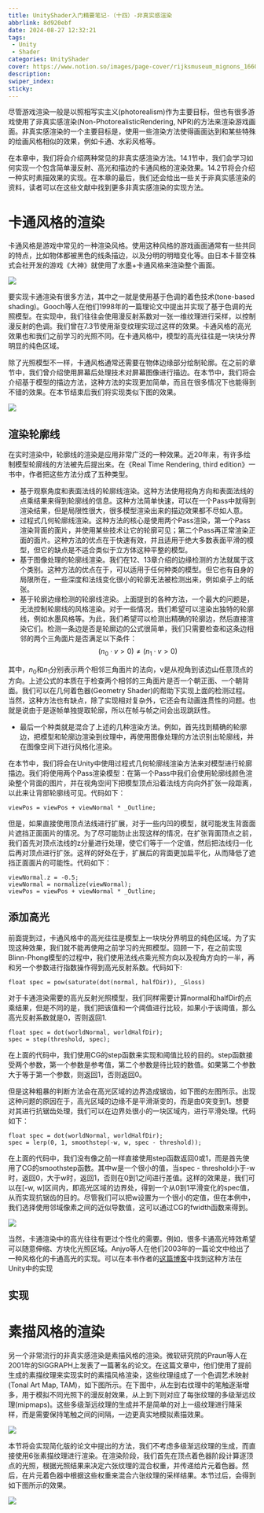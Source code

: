 ```yaml
---
title: UnityShader入门精要笔记-（十四）-非真实感渲染
abbrlink: 8d920ebf
date: 2024-08-27 12:32:21
tags:
 - Unity
 - Shader
categories: UnityShader
cover: https://www.notion.so/images/page-cover/rijksmuseum_mignons_1660.jpg
description:
swiper_index:
sticky:
---
```


尽管游戏渲染一般是以照相写实主义(photorealism)作为主要目标，但也有很多游戏使用了非真实感渲染(Non-PhotorealisticRendering, NPR)的方法来渲染游戏画面。非真实感渲染的一个主要目标是，使用一些渲染方法使得画面达到和某些特殊的绘画风格相似的效果，例如卡通、水彩风格等。

在本章中，我们将会介绍两种常见的非真实感渲染方法。14.1节中，我们会学习如何实现一个包含简单漫反射、高光和描边的卡通风格的渲染效果。14.2节将会介绍一种实时素描效果的实现。在本章的最后，我们还会给出一些关于非真实感渲染的资料，读者可以在这些文献中找到更多非真实感渲染的实现方法。

# 卡通风格的渲染

卡通风格是游戏中常见的一种渲染风格。使用这种风格的游戏画面通常有一些共同的特点，比如物体都被黑色的线条描边，以及分明的明暗变化等。由日本卡普空株式会社开发的游戏《大神》就使用了水墨+卡通风格来渲染整个画面。

![](UnityShader入门精要笔记-14-非真实感渲染/image.png)

要实现卡通渲染有很多方法，其中之一就是使用基于色调的着色技术(tone-based shading)。Gooch等人在他们1998年的一篇理论文中提出并实现了基于色调的光照模型。在实现中，我们往往会使用漫反射系数对一张一维纹理进行采样，以控制漫反射的色调。我们曾在7.3节使用渐变纹理实现过这样的效果。卡通风格的高光效果也和我们之前学习的光照不同。在卡通风格中，模型的高光往往是一块块分界明显的纯色区域。

除了光照模型不一样，卡通风格通常还需要在物体边缘部分绘制轮廓。在之前的章节中，我们曾介绍使用屏幕后处理技术对屏幕图像进行描边。在本节中，我们将会介绍基于模型的描边方法，这种方法的实现更加简单，而且在很多情况下也能得到不错的效果。在本节结束后我们将实现类似下图的效果。

![](UnityShader入门精要笔记-14-非真实感渲染/image-1.png)

## 渲染轮廓线

在实时渲染中，轮廓线的渲染是应用非常广泛的一种效果。近20年来，有许多绘制模型轮廓线的方法被先后提出来。在《Real Time Rendering, third edition》一书中，作者把这些方法分成了五种类型。

- 基于观察角度和表面法线的轮廓线渲染。这种方法使用视角方向和表面法线的点乘结果来得到轮廓线的信息。这种方法简单快速，可以在一个Pass中就得到渲染结果，但是局限性很大，很多模型渲染出来的描边效果都不尽如人意。
- 过程式几何轮廓线渲染。这种方法的核心是使用两个Pass渲染，第一个Pass渲染背面的面片，并使用某些技术让它的轮廓可见；第二个Pass再正常渲染正面的面片。这种方法的优点在于快速有效，并且适用于绝大多数表面平滑的模型，但它的缺点是不适合类似于立方体这种平整的模型。
- 基于图像处理的轮廓线渲染。我们在12、13章介绍的边缘检测的方法就属于这个类别。这种方法的优点在于，可以适用于任何种类的模型。但它也有自身的局限所在，一些深度和法线变化很小的轮廓无法被检测出来，例如桌子上的纸张。
- 基于轮廓边缘检测的轮廓线渲染。上面提到的各种方法，一个最大的问题是，无法控制轮廓线的风格渲染。对于一些情况，我们希望可以渲染出独特的轮廓线，例如水墨风格等。为此，我们希望可以检测出精确的轮廓边，然后直接渲染它们。检测一条边是否是轮廓边的公式很简单，我们只需要检查和这条边相邻的两个三角面片是否满足以下条件：
  $$(n_0 \cdot v > 0) \neq (n_1 \cdot v > 0) $$

其中，$n_0$和$n_1$分别表示两个相邻三角面片的法向，v是从视角到该边山任意顶点的方向。上述公式的本质在于检查两个相邻的三角面片是否一个朝正面、一个朝背面。我们可以在几何着色器(Geometry Shader)的帮助下实现上面的检测过程。当然，这种方法也有缺点，除了实现相对复杂外，它还会有动画连贯性的问题。也就是说由于是逐帧单独提取轮廓，所以在帧与帧之间会出现跳跃性。

- 最后一个种类就是混合了上述的几种渲染方法。例如，首先找到精确的轮廓边，把模型和轮廓边渲染到纹理中，再使用图像处理的方法识别出轮廓线，并在图像空间下进行风格化渲染。

在本节中，我们将会在Unity中使用过程式几何轮廓线渲染方法来对模型进行轮廓描边。我们将使用两个Pass渲染模型：在第一个Pass中我们会使用轮廓线颜色渲染整个背面的图片，并在视角空间下把模型顶点沿着法线方向向外扩张一段距离，以此来让背部轮廓线可见。代码如下：

```
viewPos = viewPos + viewNormal * _Outline;
```

但是，如果直接使用顶点法线进行扩展，对于一些内凹的模型，就可能发生背面面片遮挡正面面片的情况。为了尽可能防止出现这样的情况，在扩张背面顶点之前，我们首先对顶点法线的z分量进行处理，使它们等于一个定值，然后把法线归一化后再对顶点进行扩张。这样的好处在于，扩展后的背面更加扁平化，从而降低了遮挡正面面片的可能性。代码如下：

```
viewNormal.z = -0.5;
viewNormal = normalize(viewNormal);
viewPos = viewPos + viewNormal * _Outline;
```
## 添加高光

前面提到过，卡通风格中的高光往往是模型上一块块分界明显的纯色区域。为了实现这种效果，我们就不能再使用之前学习的光照模型。回顾一下，在之前实现Blinn-Phong模型的过程中，我们使用法线点乘光照方向以及视角方向的一半，再和另一个参数进行指数操作得到高光反射系数。代码如下:

```
float spec = pow(saturate(dot(normal, halfDir)), _Gloss)
```

对于卡通渲染需要的高光反射光照模型，我们同样需要计算normal和halfDir的点乘结果，但是不同的是，我们把该值和一个阈值进行比较，如果小于该阈值，那么高光反射系数就是0，否则返回1.


```
float spec = dot(worldNormal, worldHalfDir);
spec = step(threshold, spec);
```

在上面的代码中，我们使用CG的step函数来实现和阈值比较的目的。step函数接受两个参数，第一个参数是参考值，第二个参数是待比较的数值。如果第二个参数大于等于第一个参数，则返回1，否则返回0。

但是这种粗暴的判断方法会在高光区域的边界造成锯齿，如下图的左图所示。出现这种问题的原因在于，高光区域的边缘不是平滑渐变的，而是由0突变到1。想要对其进行抗锯齿处理，我们可以在边界处很小的一块区域内，进行平滑处理。代码如下：

```
float spec = dot(worldNormal, worldHalfDir);
spec = lerp(0, 1, smoothstep(-w, w, spec - threshold));
```

在上面的代码中，我们没有像之前一样直接使用step函数返回0或1，而是首先使用了CG的smoothstep函数。其中w是一个很小的值，当spec - threshold小于-w时，返回0，大于w时，返回1，否则在0到1之间进行差值。这样的效果是，我们可以在[-w, w]区间内，即高光区域的边界处，得到一个从0到1平滑变化的spec值，从而实现抗锯齿的目的。尽管我们可以把w设置为一个很小的定值，但在本例中，我们选择使用邻域像素之间的近似导数值，这可以通过CG的fwidth函数来得到。

![](UnityShader入门精要笔记-14-非真实感渲染/image-2.png)

当然，卡通渲染中的高光往往有更过个性化的需要。例如，很多卡通高光特效希望可以随意伸缩、方块化光照区域。Anjyo等人在他们2003年的一篇论文中给出了一种风格化的卡通高光的实现。可以在本书作者的[这篇博客](http://blog.csdn.net/candycat1992/article/details/47284289)中找到这种方法在Unity中的实现

## 实现

# 素描风格的渲染

另一个非常流行的非真实感渲染是素描风格的渲染。微软研究院的Praun等人在2001年的SIGGRAPH上发表了一篇著名的论文。在这篇文章中，他们使用了提前生成的素描纹理来实现实时的素描风格渲染，这些纹理组成了一个色调艺术映射(Tonal Art Map, TAM)，如下图所示。在下图中，从左到右纹理中的笔触逐渐增多，用于模拟不同光照下的漫反射效果，从上到下则对应了每张纹理的多级渐远纹理(mipmaps)。这些多级渐远纹理的生成并不是简单的对上一级纹理进行降采样，而是需要保持笔触之间的间隔，一边更真实地模拟素描效果。

![](UnityShader入门精要笔记-14-非真实感渲染/image-3.png)

本节将会实现简化版的论文中提出的方法，我们不考虑多级渐远纹理的生成，而直接使用6张素描纹理进行渲染。在渲染阶段，我们首先在顶点着色器阶段计算逐顶点的光照，根据光照结果来决定六张纹理的混合权重，并传递给片元着色器。然后，在片元着色器中根据这些权重来混合六张纹理的采样结果。本节过后，会得到如下图所示的效果。

![](UnityShader入门精要笔记-14-非真实感渲染/image-4.png)